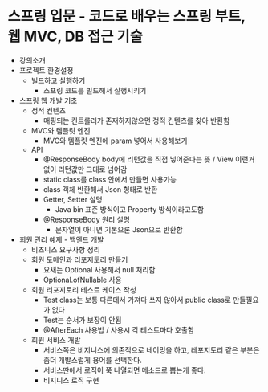 # 스프링 입문 - 코드로 배우는 스프링 부트, 웹 MVC, DB 접근 기술
- 강의소개
- 프로젝트 환경설정
  - 빌드하고 실행하기
    - 스프링 코드를 빌드해서 실행시키기
- 스프링 웹 개발 기초
  - 정적 컨텐츠
    - 매핑되는 컨트롤러가 존재하지않으면 정적 컨텐츠를 찾아 반환함
  - MVC와 템플릿 엔진
    - MVC와 템플릿 엔진에 param 넣어서 사용해보기
  - API
    - @ResponseBody body에 리턴값을 직접 넣어준다는 뜻 / View 이런거 없이 리턴값만 그대로 넘어감
    - static class를 class 안에서 만들면 사용가능
    - class 객체 반환해서 Json 형태로 반환
    - Getter, Setter 설명
      - Java bin 표준 방식이고 Property 방식이라고도함
    - @ResponseBody 원리 설명
      - 문자열이 아니면 기본으론 Json으로 반환함
- 회원 관리 예제 - 백엔드 개발
  - 비즈니스 요구사항 정리
  - 회원 도메인과 리포지토리 만들기
    - 요새는 Optional 사용해서 null 처리함
    - Optional.ofNullable 사용
  - 회원 리포지토리 테스트 케이스 작성
    - Test class는 보통 다른데서 가져다 쓰지 않아서 public class로 만들필요가 없다
    - Test는 순서가 보장이 안됨
    - @AfterEach 사용법 / 사용시 각 테스트마다 호출함
  - 회원 서비스 개발
    - 서비스쪽은 비지니스에 의존적으로 네이밍을 하고, 레포지토리 같은 부분은 좀더 개발스럽게 용어를 선택한다.
    - 서비스딴에서 로직이 쭉 나열되면 메소드로 뽑는게 좋다.
    - 비지니스 로직 구현
